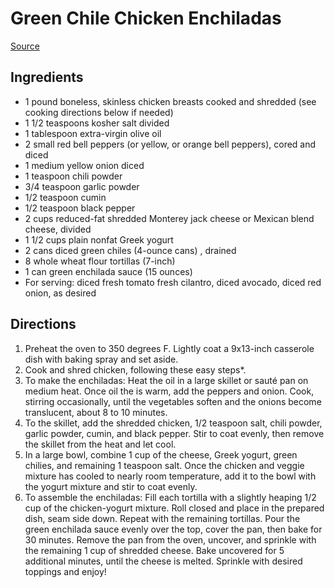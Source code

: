 # Green Chile Chicken Enchiladas
[Source](https://www.wellplated.com/green-chile-chicken-enchiladas/)

## Ingredients
- 1 pound boneless, skinless chicken breasts cooked and shredded (see cooking directions below if needed)
- 1 1/2 teaspoons kosher salt divided
- 1 tablespoon extra-virgin olive oil
- 2 small red bell peppers (or yellow, or orange bell peppers), cored and diced
- 1 medium yellow onion diced
- 1  teaspoon  chili powder
- 3/4 teaspoon  garlic powder
- 1/2 teaspoon  cumin
- 1/2 teaspoon  black pepper
- 2 cups reduced-fat shredded Monterey jack cheese or Mexican blend cheese, divided
- 1 1/2 cups plain nonfat Greek yogurt
- 2 cans diced green chiles (4-ounce cans) , drained
- 8 whole wheat flour tortillas (7-inch)
- 1 can green enchilada sauce (15 ounces)
- For serving: diced fresh tomato fresh cilantro, diced avocado, diced red onion, as desired

## Directions
1. Preheat the oven to 350 degrees F. Lightly coat a 9x13-inch casserole dish with baking spray and set aside.
1. Cook and shred chicken, following these easy steps*.
1. To make the enchiladas: Heat the oil in a large skillet or sauté pan on medium heat. Once oil the is warm, add the peppers and onion. Cook, stirring occasionally, until the vegetables soften and the onions become translucent, about 8 to 10 minutes.
1. To the skillet, add the shredded chicken, 1/2 teaspoon salt, chili powder, garlic powder, cumin, and black pepper. Stir to coat evenly, then remove the skillet from the heat and let cool.
1. In a large bowl, combine 1 cup of the cheese, Greek yogurt, green chilies, and remaining 1 teaspoon salt. Once the chicken and veggie mixture has cooled to nearly room temperature, add it to the bowl with the yogurt mixture and stir to coat evenly.
1. To assemble the enchiladas: Fill each tortilla with a slightly heaping 1/2 cup of the chicken-yogurt mixture. Roll closed and place in the prepared dish, seam side down. Repeat with the remaining tortillas. Pour the green enchilada sauce evenly over the top, cover the pan, then bake for 30 minutes. Remove the pan from the oven, uncover, and sprinkle with the remaining 1 cup of shredded cheese. Bake uncovered for 5 additional minutes, until the cheese is melted. Sprinkle with desired toppings and enjoy!